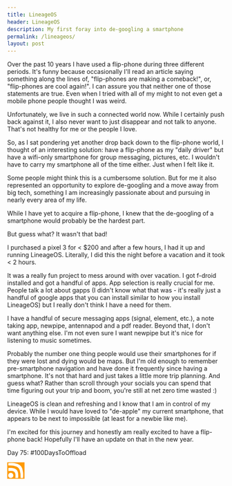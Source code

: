 ```yaml
---
title: LineageOS
header: LineageOS
description: My first foray into de-googling a smartphone
permalink: /lineageos/
layout: post
---
```


Over the past 10 years I have used a flip-phone during three different periods. It's funny because occasionally I'll read an article saying something along the lines of, "flip-phones are making a comeback!", or, "flip-phones are cool again!". I can assure you that neither one of those statements are true. Even when I tried with all of my might to not even get a mobile phone people thought I was weird.

Unfortunately, we live in such a connected world now. While I certainly push back against it, I also never want to just disappear and not talk to anyone. That's not healthy for me or the people I love.

So, as I sat pondering yet another drop back down to the flip-phone world, I thought of an interesting solution: have a flip-phone as my "daily driver" but have a wifi-only smartphone for group messaging, pictures, etc. I wouldn't have to carry my smartphone all of the time either. Just when I felt like it.

Some people might think this is a cumbersome solution. But for me it also represented an opportunity to explore de-googling and a move away from big tech, something I am increasingly passionate about and pursuing in nearly every area of my life.

While I have yet to acquire a flip-phone, I knew that the de-googling of a smartphone would probably be the hardest part.

But guess what? It wasn't that bad!

I purchased a pixel 3 for < $200 and after a few hours, I had it up and running LineageOS. Literally, I did this the night before a vacation and it took < 2 hours.

It was a really fun project to mess around with over vacation. I got f-droid installed and got a handful of apps. App selection is really crucial for me. People talk a lot about gapps (I didn't know what that was - it's really just a handful of google apps that you can install similar to how you install LineageOS) but I really don't think I have a need for them.

I have a handful of secure messaging apps (signal, element, etc.), a note taking app, newpipe, antennapod and a pdf reader. Beyond that, I don't want anything else. I'm not even sure I want newpipe but it's nice for listening to music sometimes.

Probably the number one thing people would use their smartphones for if they were lost and dying would be maps. But I'm old enough to remember pre-smartphone navigation and have done it frequently since having a smartphone. It's not that hard and just takes a little more trip planning. And guess what? Rather than scroll through your socials you can spend that time figuring out your trip and boom, you're still at net zero time wasted :)

LineageOS is clean and refreshing and I know that I am in control of my device. While I would have loved to "de-apple" my current smartphone, that appears to be next to impossible (at least for a newbie like me).

I'm excited for this journey and honestly am really excited to have a flip-phone back! Hopefully I'll have an update on that in the new year.

Day 75: #100DaysToOffload

<a href="https://rmooreblog.netlify.app/feed.xml"><img src="/assets/images/rss_feed.jpg" style="opacity:1;" width="40"/></a>
